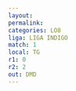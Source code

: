 ```yaml
---
layout: 
permalink: 
categories: LO8
liga: LIGA INDIGO
match: 1
local: TG
r1: 0
r2: 2
out: DMD
---
```

